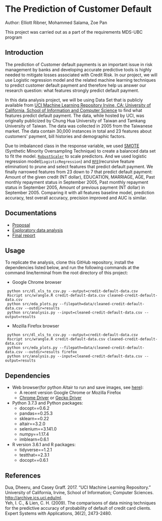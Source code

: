# The Prediction of Customer Default  

Author: Elliott Ribner, Mohammed Salama, Zoe Pan  

This project was carried out as a part of the requirements MDS-UBC program  

## Introduction

The prediction of Customer default payments is an important issue in risk management by banks and developing accurate predictive tools is highly needed to mitigate losses associated with Credit Risk. In our project, we will use Logistic regression model and the related machine learning techniques to predict customer default payment and therefore help us answer our research question: what features strongly predict default payment.  

In this data analysis project, we will be using Data Set that is publicly available from [UCI Machine Learning Repository Irvine, CA: University of California, School of Information and Computer Science](https://archive.ics.uci.edu/ml/datasets/default+of+credit+card+clients) to find what features predict default payment. The data, while hosted by UCI, was originally publicized by Chung Hua University of Taiwan and Tamkang University of Taiwan. The data was collected in 2005 from the Taiwanese market. The data contain 30,000 instances in total and 23 features about customers' payment, bill histories and demographic factors.  

Due to imbalanced class in the response variable, we used [SMOTE](https://imbalanced-learn.readthedocs.io/en/stable/generated/imblearn.over_sampling.SMOTE.html) (Synthetic Minority Oversampling Technique) to create a balanced data set to fit the model. [`RobustScaler`](https://scikit-learn.org/stable/modules/generated/sklearn.preprocessing.RobustScaler.html) to scale predictors. And we used logistic regression model(`LogisticRegression`) and [`RFE`](https://scikit-learn.org/stable/modules/generated/sklearn.feature_selection.RFE.html#sklearn.feature_selection.RFE)(recursive feature elimination) to prune and select features that predict default payment. We finally narrowed features from 23 down to 7 that predict default payment: Amount of the given credit (NT dollar), EDUCATION, MARRIAGE, AGE, Past monthly repayment status in September 2005, Past monthly repayment status in September 2005, Amount of previous payment (NT dollar) in September 2005. Comparing it with all features baseline model, prediction accuracy, test overall accuracy, precision improved and AUC is similar.
 
## Documentations

- [Proposal](doc/Proposal.md)  
- [Exploratory data analysis](doc/eda.ipynb)  
- [Final report](doc/final_report.ipynb)

## Usage

To replicate the analysis, clone this GitHub repository, install the dependencies listed below, and run the following commands at the command line/terminal from the root directory of this project:

- Google Chrome browser
```
 python src/dl_xls_to_csv.py --output=credit-default-data.csv
 Rscript src/wrangle.R credit-default-data.csv cleaned-credit-default-data.csv
 python src/eda_plots.py --filepath=data/cleaned-credit-default-data.csv --outdir=results
 python src/analysis.py --input=cleaned-credit-default-data.csv --output=results
```

- Mozilla Firefox browser
```
 python src/dl_xls_to_csv.py --output=credit-default-data.csv
 Rscript src/wrangle.R credit-default-data.csv cleaned-credit-default-data.csv
 python src/eda_plots.py --filepath=data/cleaned-credit-default-data.csv --outdir=results firefox
 python src/analysis.py --input=cleaned-credit-default-data.csv --output=results
```

## Dependencies

  - Web browser(for python Altair to run and save images, see [here](https://altair-viz.github.io/user_guide/saving_charts.html)):
      - A recent version Google Chrome or Mozilla Firefox
      - [Chrome Driver](https://sites.google.com/a/chromium.org/chromedriver/) or [Gecko Driver](https://github.com/mozilla/geckodriver/releases)
  - Python 3.7.3 and Python packages:
      - docopt==0.6.2
      - pandas==0.25.3
      - sklearn==0.22
      - altair==3.2.0
      - selenium==3.141.0
      - numpy==1.17.4
      - imblearn=0.6.1
  - R version 3.6.1 and R packages:
      - tidyverse==1.2.1
      - testthat==2.3.1
      - docopt==0.6.1
      
## References  

Dua, Dheeru, and Casey Graff. 2017. “UCI Machine Learning Repository.” University of California, Irvine, School of Information; Computer Sciences. http://archive.ics.uci.edu/ml.  
Yeh, I. C., & Lien, C. H. (2009). The comparisons of data mining techniques for the predictive accuracy of probability of default of credit card clients. Expert Systems with Applications, 36(2), 2473-2480.  


